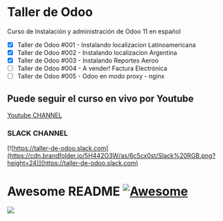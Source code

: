 # Taller de Odoo
Curso de Instalación y administración de Odoo 11 en español

- [x]  Taller de Odoo #001 - Instalando localizacion Latinoamericana
- [x]  Taller de Odoo #002 - Instalando localizacion Argentina
- [x]  Taller de Odoo #003 - Instalando Reportes Aeroo
- [ ]  Taller de Odoo #004 - A vender! Factura Electrónica
- [ ]  Taller de Odoo #005 - Odoo en modo proxy - nginx

## Puede seguir el curso en vivo por Youtube 
[Youtube CHANNEL](https://www.youtube.com/user/martinjavierllanos)

### SLACK CHANNEL 
[![https://taller-de-odoo.slack.com](https://cdn.brandfolder.io/5H442O3W/as/6c5cx0st/Slack%20RGB.png?height=24)](https://taller-de-odoo.slack.com)


# Awesome README [![Awesome](https://cdn.brandfolder.io/5H442O3W/as/ocfiay-b8xaeo-3xs8ov/Sign%20in%20with%20Slack%20.svg?width=32)](https://github.com/sindresorhus/awesome)




![](https://odoocdn.com/openerp_website/static/src/img/assets/png/odoo_community_member_rgb.png)

